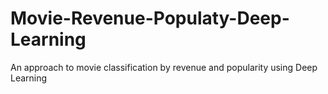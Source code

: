 # Movie-Revenue-Populaty-Deep-Learning
An approach to movie classification by revenue and popularity using Deep Learning 

